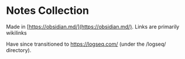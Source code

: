 # Notes Collection
Made in [https://obsidian.md/](https://obsidian.md/). Links are primarily wikilinks

Have since transitioned to https://logseq.com/ (under the /logseq/ directory).